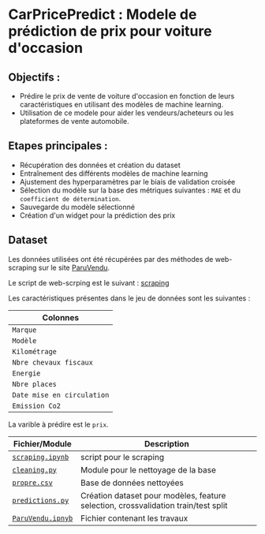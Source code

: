# CarPricePredict : Modele de prédiction de prix pour voiture d'occasion  

## Objectifs :

- Prédire le prix de vente de voiture d'occasion en fonction de leurs caractéristiques en utilisant des modèles de machine learning.
- Utilisation de ce modele pour aider les vendeurs/acheteurs ou les plateformes de vente automobile. 

## Etapes principales : 

- Récupération des données et création du dataset
- Entraînement des différents modèles de machine learning
- Ajustement des hyperparamètres par le biais de validation croisée
- Sélection du modèle sur la base des métriques suivantes : `MAE` et du `coefficient de détermination`. 
- Sauvegarde du modèle sélectionné 
- Création d'un widget pour la prédiction des prix

## Dataset

Les données utilisées ont été récupérées par des méthodes de web-scraping sur le site [ParuVendu](https://www.paruvendu.fr/voiture-occasion/).

Le script de web-scrping est le suivant : [scraping](./scraping.ipynb)

Les caractéristiques présentes dans le jeu de données sont les suivantes : 

|Colonnes| 
| ------------------|
| `Marque` | 
| `Modèle`| 
| `Kilométrage` |
|`Nbre chevaux fiscaux` |
|`Energie` |
| `Nbre places` | 
| `Date mise en circulation`| 
| `Emission Co2` |

La varible à prédire est le `prix`.

| Fichier/Module  | Description  |
|---|---|
| [`scraping.ipynb`](./scraping.ipynb)  | script pour le scraping  |
|  [`cleaning.py`](./cleaning.py) | Module pour le nettoyage de la base |
| [`propre.csv`](./propre.csv)  | Base de données nettoyées |
| [`predictions.py`](./predictions.py)  | Création dataset pour modèles, feature selection, crossvalidation train/test split |
| [`ParuVendu.ipnyb`](./ParuVendu_ML.ipnyb)  | Fichier contenant les travaux |

